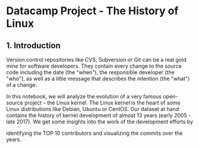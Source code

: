 ﻿# Datacamp Project - The History of Linux

## 1. Introduction

Version control repositories like CVS, Subversion or Git can be a real gold mine for software developers. They contain every change to the source code including the date (the "when"), the responsible developer (the "who"), as well as a little message that describes the intention (the "what") of a change.

In this notebook, we will analyze the evolution of a very famous open-source project – the Linux kernel. The Linux kernel is the heart of some Linux distributions like Debian, Ubuntu or CentOS. Our dataset at hand contains the history of kernel development of almost 13 years (early 2005 - late 2017). We get some insights into the work of the development efforts by

identifying the TOP 10 contributors and
visualizing the commits over the years.
